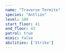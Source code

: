 ```yaml
---
name: "Traverse Termite"
species: "Antlion"
level: 100
start_floor: 41
end_floor: 43
patrol: true
mimic: false
abilities: ['Strike']
---
```

